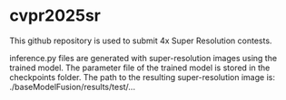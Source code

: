 # cvpr2025sr
This github repository is used to submit 4x Super Resolution contests.

inference.py files are generated with super-resolution images using the trained model.
The parameter file of the trained model is stored in the checkpoints folder.
The path to the resulting super-resolution image is: ./baseModelFusion/results/test/...
